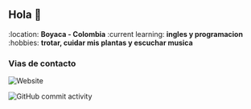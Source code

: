 ## Hola  👋

:location: **Boyaca - Colombia**
:current learning: **ingles y programacion**
:hobbies: **trotar, cuidar mis plantas y escuchar musica**


### Vias de contacto

![Website](https://img.shields.io/website?url=http%3A%2F%2Fluisa1704j.com)

![GitHub commit activity](https://img.shields.io/github/commit-activity/w/luisa1704j/luisa1704j)
